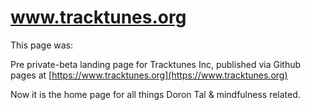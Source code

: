 # www.tracktunes.org

This page was:

Pre private-beta landing page for Tracktunes Inc, published via Github
pages at [https://www.tracktunes.org](https://www.tracktunes.org)

Now it is the home page for all things Doron Tal & mindfulness related.
